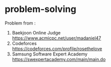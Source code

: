 # problem-solving


Problem from :
1. Baekjoon Online Judge <br>
https://www.acmicpc.net/user/madaniel47
2. Codeforces <br>
https://codeforces.com/profile/rosethelove
3. Samsung Software Expert Academy <br>
https://swexpertacademy.com/main/main.do
